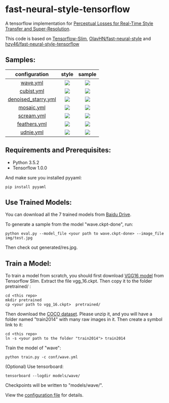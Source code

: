 # fast-neural-style-tensorflow

A tensorflow implementation for [Perceptual Losses for Real-Time Style Transfer and Super-Resolution](https://arxiv.org/abs/1603.08155).

This code is based on [Tensorflow-Slim](https://github.com/tensorflow/models/tree/master/slim), [OlavHN/fast-neural-style](https://github.com/OlavHN/fast-neural-style) and [hzy46/fast-neural-style-tensorflow](https://github.com/hzy46/fast-neural-style-tensorflow)

## Samples:

| configuration | style | sample |
| :---: | :----: | :----: |
| [wave.yml](https://github.com/hzy46/fast-neural-style-tensorflow/blob/master/conf/wave.yml) |![](https://github.com/hzy46/fast-neural-style-tensorflow/blob/master/img/results/style_wave.jpg)|  ![](https://github.com/hzy46/fast-neural-style-tensorflow/blob/master/img/results/wave.jpg)  |
| [cubist.yml](https://github.com/hzy46/fast-neural-style-tensorflow/blob/master/conf/cubist.yml) |![](https://github.com/hzy46/fast-neural-style-tensorflow/blob/master/img/results/style_cubist.jpg)|  ![](https://github.com/hzy46/fast-neural-style-tensorflow/blob/master/img/results/cubist.jpg)  |
| [denoised_starry.yml](https://github.com/hzy46/fast-neural-style-tensorflow/blob/master/conf/denoised_starry.yml) |![](https://github.com/hzy46/fast-neural-style-tensorflow/blob/master/img/results/style_denoised_starry.jpg)|  ![](https://github.com/hzy46/fast-neural-style-tensorflow/blob/master/img/results/denoised_starry.jpg)  |
| [mosaic.yml](https://github.com/hzy46/fast-neural-style-tensorflow/blob/master/conf/mosaic.yml) |![](https://github.com/hzy46/fast-neural-style-tensorflow/blob/master/img/results/style_mosaic.jpg)|  ![](https://github.com/hzy46/fast-neural-style-tensorflow/blob/master/img/results/mosaic.jpg)  |
| [scream.yml](https://github.com/hzy46/fast-neural-style-tensorflow/blob/master/conf/scream.yml) |![](https://github.com/hzy46/fast-neural-style-tensorflow/blob/master/img/results/style_scream.jpg)|  ![](https://github.com/hzy46/fast-neural-style-tensorflow/blob/master/img/results/scream.jpg)  |
| [feathers.yml](https://github.com/hzy46/fast-neural-style-tensorflow/blob/master/conf/feathers.yml) |![](https://github.com/hzy46/fast-neural-style-tensorflow/blob/master/img/results/style_feathers.jpg)|  ![](https://github.com/hzy46/fast-neural-style-tensorflow/blob/master/img/results/feathers.jpg)  |
| [udnie.yml](https://github.com/hzy46/fast-neural-style-tensorflow/blob/master/conf/udnie.yml) |![](https://github.com/hzy46/fast-neural-style-tensorflow/blob/master/img/results/style_udnie.jpg)|  ![](https://github.com/hzy46/fast-neural-style-tensorflow/blob/master/img/results/udnie.jpg)  |

## Requirements and Prerequisites:
- Python 3.5.2
- Tensorflow 1.0.0

And make sure you installed pyyaml:
```
pip install pyyaml
```

## Use Trained Models:

You can download all the 7 trained models from [Baidu Drive](https://pan.baidu.com/s/1i4GTS4d).

To generate a sample from the model "wave.ckpt-done", run:

```
python eval.py --model_file <your path to wave.ckpt-done> --image_file img/test.jpg
```

Then check out generated/res.jpg.

## Train a Model:
To train a model from scratch, you should first download [VGG16 model](http://download.tensorflow.org/models/vgg_16_2016_08_28.tar.gz) from Tensorflow Slim. Extract the file vgg_16.ckpt. Then copy it to the folder pretrained/ :
```
cd <this repo>
mkdir pretrained
cp <your path to vgg_16.ckpt>  pretrained/
```

Then download the [COCO dataset](http://msvocds.blob.core.windows.net/coco2014/train2014.zip). Please unzip it, and you will have a folder named "train2014" with many raw images in it. Then create a symbol link to it:
```
cd <this repo>
ln -s <your path to the folder "train2014"> train2014
```

Train the model of "wave":
```
python train.py -c conf/wave.yml
```

(Optional) Use tensorboard:
```
tensorboard --logdir models/wave/
```

Checkpoints will be written to "models/wave/".

View the [configuration file](https://github.com/hzy46/fast-neural-style-tensorflow/blob/master/conf/wave.yml) for details.

